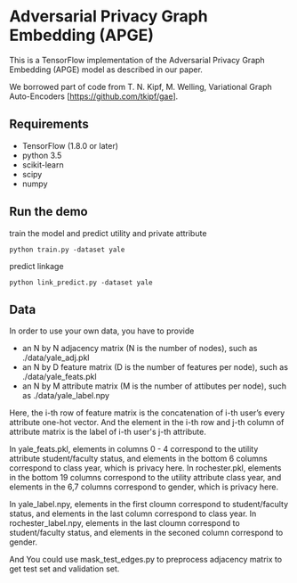 Adversarial Privacy Graph Embedding (APGE)
============

This is a TensorFlow implementation of the Adversarial Privacy Graph Embedding (APGE) model as described in our paper.

We borrowed part of code from T. N. Kipf, M. Welling, Variational Graph Auto-Encoders [https://github.com/tkipf/gae].



## Requirements
* TensorFlow (1.8.0 or later)
* python 3.5
* scikit-learn
* scipy
* numpy


## Run the demo


train the model and predict utility and private attribute
```
python train.py -dataset yale
```

predict linkage
```
python link_predict.py -dataset yale 
```



## Data

In order to use your own data, you have to provide 
* an N by N adjacency matrix (N is the number of nodes), such as ./data/yale_adj.pkl
* an N by D feature matrix (D is the number of features per node), such as ./data/yale_feats.pkl
* an N by M attribute matrix (M is the number of attibutes per node), such as ./data/yale_label.npy

Here, the i-th row of feature matrix is the concatenation of i-th user’s every attribute one-hot vector. And the element in the i-th row and j-th column of attribute matrix is the label of i-th user's j-th attribute.

In yale_feats.pkl, elements in columns 0 - 4 correspond to the utility attribute student/faculty status, and elements in the bottom 6 columns correspond to class year, which is privacy here. 
In rochester.pkl, elements in the bottom 19 columns correspond to the utility attribute class year, and elements in the 6,7 columns correspond to gender, which is privacy here.

In yale_label.npy, elements in the first cloumn  correspond to student/faculty status, and elements in the last column correspond to class year.
In rochester_label.npy, elements in the last cloumn  correspond to student/faculty status, and elements in the seconed column correspond to gender.

And You could use mask_test_edges.py to preprocess adjacency matrix to get test set and validation set.




